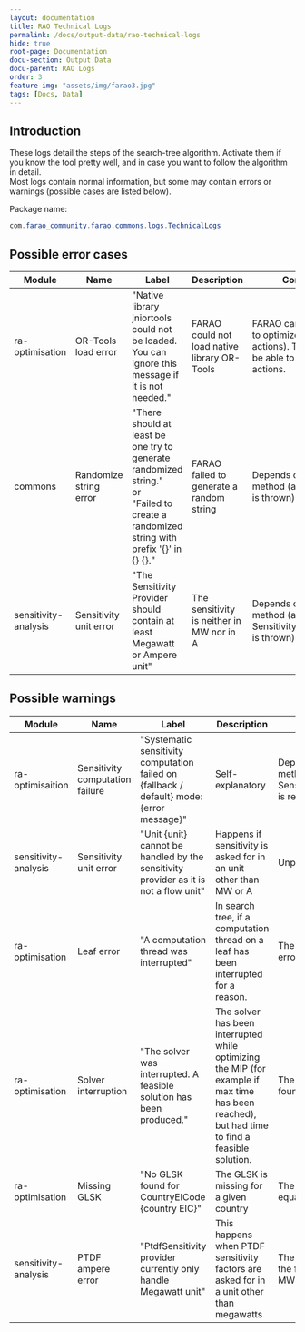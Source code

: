 ```yaml
---
layout: documentation
title: RAO Technical Logs
permalink: /docs/output-data/rao-technical-logs
hide: true
root-page: Documentation
docu-section: Output Data
docu-parent: RAO Logs
order: 3
feature-img: "assets/img/farao3.jpg"
tags: [Docs, Data]
---
```


## Introduction

These logs detail the steps of the search-tree algorithm. Activate them if you know the tool pretty well, and in case you want to follow the algorithm in detail.  
Most logs contain normal information, but some may contain errors or warnings (possible cases are listed below).  

Package name:  
~~~java
com.farao_community.farao.commons.logs.TechnicalLogs
~~~

## Possible error cases

| Module | Name | Label | Description | Consequence |
|--------|------|-------|-------------|-------------|
| ra-optimisation | OR-Tools load error | "Native library jniortools could not be loaded. You can ignore this message if it is not needed." | FARAO could not load native library OR-Tools | FARAO cannot call a solver to optimize the MIP (range actions). The RAO will only be able to optimize network actions. |
| commons | Randomize string error | "There should at least be one try to generate randomized string." <br>or<br> "Failed to create a randomized string with prefix '{}' in {} {}." | FARAO failed to generate a random string | Depends on the calling method (a FaraoException is thrown) |
| sensitivity-analysis | Sensitivity unit error | "The Sensitivity Provider should contain at least Megawatt or Ampere unit" | The sensitivity is neither in MW nor in A | Depends on the calling method (a SensitivityAnalysisException is thrown) |

## Possible warnings

| Module | Name | Label | Description | Consequence |
|--------|------|-------|-------------|-------------|
| ra-optimisaition | Sensitivity computation failure | "Systematic sensitivity computation failed on {fallback / default} mode: {error message}" | Self-explanatory | Depends on the calling method (the SensitivityAnalysisException is re-thrown) |
| sensitivity-analysis | Sensitivity unit error | "Unit {unit} cannot be handled by the sensitivity provider as it is not a flow unit" | Happens if sensitivity is asked for in an unit other than MW or A | Unpredictable |
| ra-optimisation | Leaf error | "A computation thread was interrupted" | In search tree, if a computation thread on a leaf has been interrupted for a reason. | The RAO skips the leaf in error. | 
| ra-optimisation | Solver interruption | "The solver was interrupted. A feasible solution has been produced." | The solver has been interrupted while optimizing the MIP (for example if max time has been reached), but had time to find a feasible solution. | The best feasible solution found by the solver is used. |
| ra-optimisation | Missing GLSK | "No GLSK found for CountryEICode {country EIC}" | The GLSK is missing for a given country | The PTDF is considered equal to zero |
| sensitivity-analysis | PTDF ampere error | "PtdfSensitivity provider currently only handle Megawatt unit" | This happens when PTDF sensitivity factors are asked for in a unit other than megawatts | The warning is printed and the factors are computed in MW |